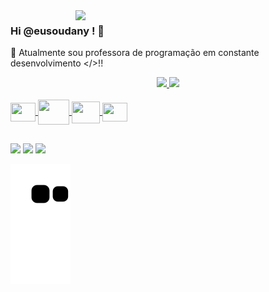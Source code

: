 <img src="https://raw.githubusercontent.com/MicaelliMedeiros/micaellimedeiros/master/image/computer-illustration.png" min-width="400px" max-width="400px" width="400px" align="right">

### Hi @eusoudany ! 👋

🔭 Atualmente sou professora de programação em constante desenvolvimento </>!!
 
 <div align="center">
  <a href="https://github.com/eusoudany">
  <img height="160em" src="https://github-readme-stats.vercel.app/api?username=eusoudany&show_icons=true&theme=radical&include_all_commits=true&count_private=true"/>
  <img height="160em" src="https://github-readme-stats.vercel.app/api/top-langs/?username=eusoudany&layout=compact&langs_count=7&theme=radical"/>

</div>

<div style="display: inline_block"><br>
  <!--icones encontrados no site https://devicon.dev/-->
   <img align="center" height="30" width="40" src="https://cdn.jsdelivr.net/gh/devicons/devicon/icons/javascript/javascript-original.svg" />
   <img align="center" height="40" width="50" img src="https://cdn.jsdelivr.net/gh/devicons/devicon/icons/css3/css3-original-wordmark.svg" />
   <img align="center" height="35" width="45" src="https://cdn.jsdelivr.net/gh/devicons/devicon/icons/html5/html5-original.svg" />
   <img align="center" height="30" width="40" src="https://cdn.jsdelivr.net/gh/devicons/devicon@latest/devicon.min.css" />
          
          
               
  
</div>

##

<div> 
<a href="https://instagram.com/eusoudany" target="_blank"><img src="https://img.shields.io/badge/-Instagram-%23E4405F?style=for-the-badge&logo=instagram&logoColor=white" target="_blank"></a>
 <a href = "mailto: eusoudany@gmail.com"><img src="https://img.shields.io/badge/-Gmail-%23333?style=for-the-badge&logo=gmail&logoColor=white" target="_blank"></a>
  <a href="https://www.linkedin.com/in/eusoudany/" target="_blank"><img src="https://img.shields.io/badge/-LinkedIn-%230077B5?style=for-the-badge&logo=linkedin&logoColor=white" target="_blank"></a> 
 
  ![Snake animation](https://github.com/eusoudany/eusoudany/blob/output/github-contribution-grid-snake.svg)       
                   
 
</div>
